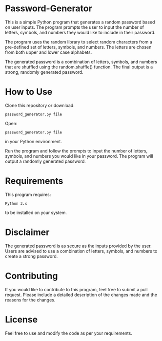 # Password-Generator
This is a simple Python program that generates a random password based on user inputs. The program prompts the user to input the number of letters, symbols, and numbers they would like to include in their password.

The program uses the random library to select random characters from a pre-defined set of letters, symbols, and numbers. The letters are chosen from both upper and lower case alphabets.

The generated password is a combination of letters, symbols, and numbers that are shuffled using the random.shuffle() function. The final output is a strong, randomly generated password.

# How to Use
Clone this repository or download:

~~~
password_generator.py file
~~~

Open:
~~~
password_generator.py file
~~~
in your Python environment.

Run the program and follow the prompts to input the number of letters, symbols, and numbers you would like in your password.
The program will output a randomly generated password.

# Requirements
This program requires:
~~~
Python 3.x 
~~~
to be installed on your system.

# Disclaimer
The generated password is as secure as the inputs provided by the user. Users are advised to use a combination of letters, symbols, and numbers to create a strong password.

# Contributing

If you would like to contribute to this program, feel free to submit a pull request. Please include a detailed description of the changes made and the reasons for the changes.

# License

Feel free to use and modify the code as per your requirements.
